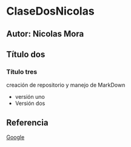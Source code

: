 # ClaseDosNicolas
## Autor: Nicolas Mora
## Título dos 
### Título tres
creación de repositorio y manejo de MarkDown 
- versión uno
- Versión dos 

## Referencia
[Google](https://www.google.com)
